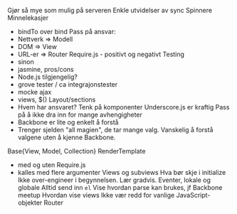 Gjør så mye som mulig på serveren
Enkle utvidelser av sync
Spinnere
Minnelekasjer
- bindTo over bind
Pass på ansvar:
- Nettverk => Modell
- DOM => View
- URL-er => Router
Require.js - positivt og negativt
Testing
- sinon
- jasmine, pros/cons
- Node.js tilgjengelig?
- grove tester / ca integrajonstester
- mocke ajax
- views, $(<mock html>)
Layout/sections
- Hvem har ansvaret?
Tenk på komponenter
Underscore.js er kraftig
Pass på å ikke dra inn for mange avhengigheter
- Backbone er lite og enkelt å forstå
- Trenger sjelden "all magien", de tar mange valg. Vanskelig å forstå valgene uten å kjenne Backbone.


Base{View, Model, Collection}
RenderTemplate
- med og uten Require.js
- kalles med flere argumenter
Views og subviews
Hva bør skje i initialize
Ikke over-engineer i begynnelsen. Lær gradvis.
Eventer, lokale og globale
Alltid send inn `el`
Vise hvordan parse kan brukes, jf Backbone meetup
Hvordan vise views
Ikke vær redd for vanlige JavaScript-objekter
Router

